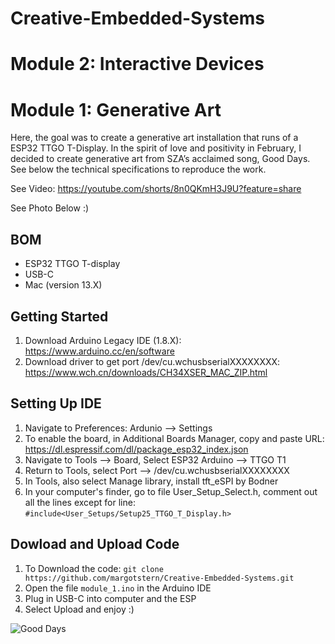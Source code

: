 # Creative-Embedded-Systems

# Module 2: Interactive Devices

# Module 1: Generative Art
Here, the goal was to create a generative art installation that runs of a ESP32 TTGO T-Display. In the spirit of love and positivity in February, I decided to create generative art from SZA’s acclaimed song, Good Days. See below the technical specifications to reproduce the work. 




See Video: https://youtube.com/shorts/8n0QKmH3J9U?feature=share

See Photo Below :)
## BOM
- ESP32 TTGO T-display
- USB-C
- Mac (version 13.X)

## Getting Started
1. Download Arduino Legacy IDE (1.8.X): https://www.arduino.cc/en/software 
2. Download driver to get port /dev/cu.wchusbserialXXXXXXXX: https://www.wch.cn/downloads/CH34XSER_MAC_ZIP.html

## Setting Up IDE
1. Navigate to Preferences: Ardunio --> Settings 
2. To enable the board, in Additional Boards Manager, copy and paste URL: https://dl.espressif.com/dl/package_esp32_index.json
3. Navigate to Tools --> Board, Select ESP32 Arduino --> TTGO T1
4. Return to Tools, select Port --> /dev/cu.wchusbserialXXXXXXXX
5. In Tools, also select Manage library, install tft_eSPI by Bodner
6. In your computer's finder, go to file User_Setup_Select.h, comment out all the lines except for line: `#include<User_Setups/Setup25_TTGO_T_Display.h>`

## Dowload and Upload Code
1. To Download the code: `git clone https://github.com/margotstern/Creative-Embedded-Systems.git`
2. Open the file `module_1.ino` in the Arduino IDE
3. Plug in USB-C into computer and the ESP
4. Select Upload and enjoy :)


![Good Days](https://i.imgur.com/RUWO6kW.jpg)
